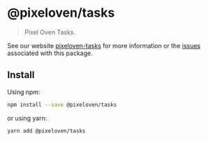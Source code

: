 # @pixeloven/tasks

> Pixel Oven Tasks.

See our website [pixeloven-tasks](https://github.com/pixeloven/pixeloven) for more information or the [issues](https://github.com/pixeloven/pixeloven) associated with this package.

## Install

Using npm:

```sh
npm install --save @pixeloven/tasks
```

or using yarn:

```sh
yarn add @pixeloven/tasks
```
